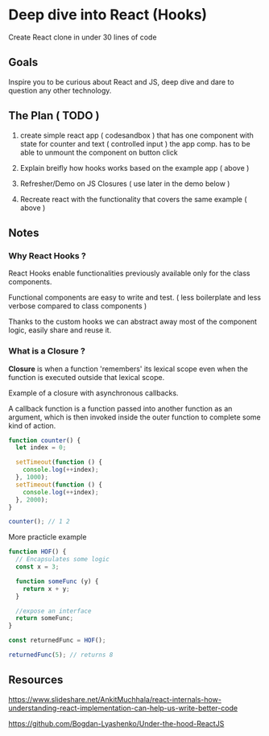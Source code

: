 # Deep dive into React (Hooks)

Create React clone in under 30 lines of code

## Goals

Inspire you to be curious about React and JS, deep dive and dare to question any other technology.

## The Plan ( TODO )

1. create simple react app ( codesandbox ) that has one component with state for counter and text ( controlled input )
   the app comp. has to be able to unmount the component on button click

2. Explain breifly how hooks works based on the example app ( above )

3. Refresher/Demo on JS Closures ( use later in the demo below )

4. Recreate react with the functionality that covers the same example ( above )

## Notes

### Why React Hooks ?

React Hooks enable functionalities previously available only for the class components.

Functional components are easy to write and test. ( less boilerplate and less verbose compared to class components )

Thanks to the custom hooks we can abstract away most of the component logic, easily share and reuse it.

### What is a Closure ?

**Closure** is when a function 'remembers' its lexical scope even when the function is executed outside that lexical scope.

Example of a closure with asynchronous callbacks.

A callback function is a function passed into another function as an argument, which is then invoked inside the outer function to complete some kind of action.

```js
function counter() {
  let index = 0;

  setTimeout(function () {
    console.log(++index);
  }, 1000);
  setTimeout(function () {
    console.log(++index);
  }, 2000);
}

counter(); // 1 2
```

More practicle example

```js
function HOF() { 
  // Encapsulates some logic
  const x = 3; 

  function someFunc (y) {
    return x + y;
  }

  //expose an interface
  return someFunc;
}

const returnedFunc = HOF();

returnedFunc(5); // returns 8
```

## Resources

<https://www.slideshare.net/AnkitMuchhala/react-internals-how-understanding-react-implementation-can-help-us-write-better-code>

<https://github.com/Bogdan-Lyashenko/Under-the-hood-ReactJS>
